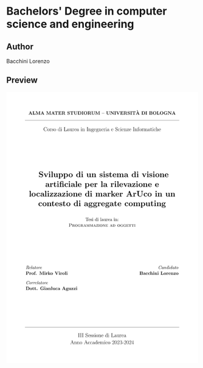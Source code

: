 # Bachelors' Degree in computer science and engineering

## Author
Bacchini Lorenzo

## Preview
[![Anteprima del PDF](preview.png)](https://github.com/LorenzoBacchini/Bachelor-s-thesis-report/releases/download/0.1.0-2024-11-15T105142/thesis-main.pdf)
